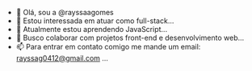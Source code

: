 - 👋 Olá, sou a @rayssaagomes
- 👀 Estou interessada em atuar como full-stack...
- 🌱 Atualmente estou aprendendo JavaScript...
- 💞️ Busco colaborar com projetos front-end e desenvolvimento web...
- 📫 Para entrar em contato comigo me mande um email: rayssag0412@gmail.com ...

<!---
rayssaagomes/rayssaagomes is a ✨ special ✨ repository because its `README.md` (this file) appears on your GitHub profile.
You can click the Preview link to take a look at your changes.
--->
